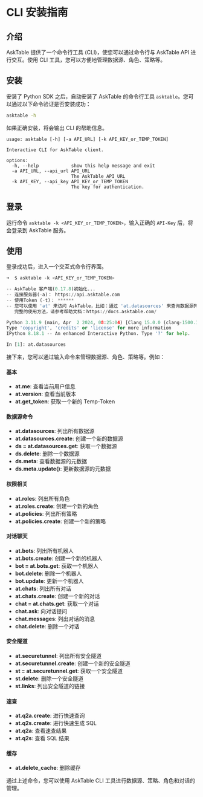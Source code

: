 # CLI 安装指南

## 介绍

AskTable 提供了一个命令行工具 (CLI)，使您可以通过命令行与 AskTable API 进行交互。使用 CLI 工具，您可以方便地管理数据源、角色、策略等。

## 安装

安装了 Python SDK 之后，自动安装了 AskTable 的命令行工具 `asktable`。您可以通过以下命令验证是否安装成功：

```bash
asktable -h
```

如果正确安装，将会输出 CLI 的帮助信息。
```
usage: asktable [-h] [-a API_URL] [-k API_KEY_or_TEMP_TOKEN]

Interactive CLI for AskTable client.

options:
  -h, --help            show this help message and exit
  -a API_URL, --api_url API_URL
                        The AskTable API URL
  -k API_KEY, --api_key API_KEY_or_TEMP_TOKEN
                        The key for authentication.

```


## 登录

运行命令 `asktable -k <API_KEY_or_TEMP_TOKEN>`，输入正确的 `API-Key` 后，将会登录到 AskTable 服务。


## 使用

登录成功后，进入一个交互式命令行界面。

```python
➜  $ asktable -k <API_KEY_or_TEMP_TOKEN>

-- AskTable 客户端(0.17.8)初始化...
-- 连接服务器(-a)： https://api.asktable.com
-- 使用Token (-t)： ******
-- 您可以使用 'at' 来访问 AskTable，比如：通过 'at.datasources' 来查询数据源列表
   完整的使用方法，请参考帮助文档：https://docs.asktable.com/

Python 3.11.9 (main, Apr  2 2024, 08:25:04) [Clang 15.0.0 (clang-1500.1.0.2.5)]
Type 'copyright', 'credits' or 'license' for more information
IPython 8.18.1 -- An enhanced Interactive Python. Type '?' for help.

In [1]: at.datasources

```

接下来，您可以通过输入命令来管理数据源、角色、策略等。例如：

#### 基本
- **at.me**: 查看当前用户信息
- **at.version**: 查看当前版本
- **at.get_token**: 获取一个新的 Temp-Token

#### 数据源命令
- **at.datasources**: 列出所有数据源
- **at.datasources.create**: 创建一个新的数据源
- **ds = at.datasources.get**: 获取一个数据源
- **ds.delete**: 删除一个数据源
- **ds.meta**: 查看数据源的元数据
- **ds.meta.update()**: 更新数据源的元数据

#### 权限相关
- **at.roles**: 列出所有角色
- **at.roles.create**: 创建一个新的角色
- **at.policies**: 列出所有策略
- **at.policies.create**: 创建一个新的策略

#### 对话聊天
- **at.bots**: 列出所有机器人
- **at.bots.create**: 创建一个新的机器人
- **bot = at.bots.get**: 获取一个机器人
- **bot.delete**: 删除一个机器人
- **bot.update**: 更新一个机器人
- **at.chats**: 列出所有对话
- **at.chats.create**: 创建一个新的对话
- **chat = at.chats.get**: 获取一个对话
- **chat.ask**: 向对话提问
- **chat.messages**: 列出对话的消息
- **chat.delete**: 删除一个对话


#### 安全隧道
- **at.securetunnel**: 列出所有安全隧道
- **at.securetunnel.create**: 创建一个新的安全隧道
- **st = at.securetunnel.get**: 获取一个安全隧道
- **st.delete**: 删除一个安全隧道
- **st.links**: 列出安全隧道的链接


#### 速查
- **at.q2a.create**: 进行快速查询
- **at.q2s.create**: 进行快速生成 SQL
- **at.q2a**: 查看速查结果
- **at.q2s**: 查看 SQL 结果


#### 缓存
- **at.delete_cache**: 删除缓存


通过上述命令，您可以使用 AskTable CLI 工具进行数据源、策略、角色和对话的管理。

